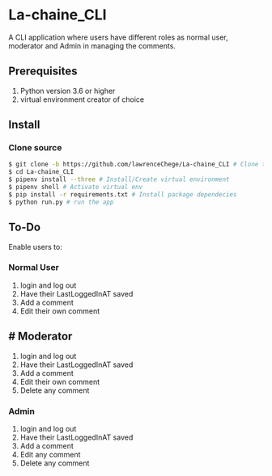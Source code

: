 # La-chaine_CLI
A CLI application where users have different roles as normal user, moderator and Admin in managing the comments.

## Prerequisites

1. Python version 3.6 or higher
2. virtual environment creator of choice 

## Install

### Clone source

```bash
$ git clone -b https://github.com/lawrenceChege/La-chaine_CLI # Clone the repository on the develop branch
$ cd La-chaine_CLI
$ pipenv install --three # Install/Create virtual environment
$ pipenv shell # Activate virtual env
$ pip install -r requirements.txt # Install package dependecies
$ python run.py # run the app
```
## To-Do

Enable users to:

### Normal User

1.  login and log out
2.  Have their LastLoggedInAT saved 
3.  Add a comment
4.  Edit their own comment

## # Moderator

1.  login and log out
2.  Have their LastLoggedInAT saved 
3.  Add a comment
4.  Edit their own comment
5.  Delete any comment

### Admin

1.  login and log out
2.  Have their LastLoggedInAT saved 
3.  Add a comment
4.  Edit any comment
5.  Delete any comment




